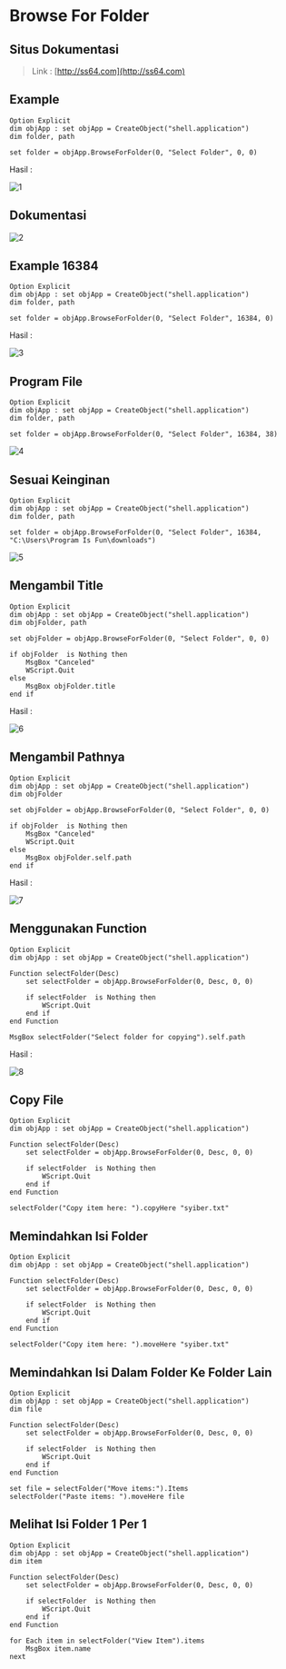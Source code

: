 # Browse For Folder

## Situs Dokumentasi

> Link : [http://ss64.com](http://ss64.com)

## Example

```vbs
Option Explicit
dim objApp : set objApp = CreateObject("shell.application")
dim folder, path

set folder = objApp.BrowseForFolder(0, "Select Folder", 0, 0)
```

Hasil :

![1](../asset/img/37/1.webp)

## Dokumentasi

![2](../asset/img/37/2.webp)

## Example 16384

```vbs
Option Explicit
dim objApp : set objApp = CreateObject("shell.application")
dim folder, path

set folder = objApp.BrowseForFolder(0, "Select Folder", 16384, 0)
```

Hasil :

![3](../asset/img/37/3.webp)

## Program File

```vbs
Option Explicit
dim objApp : set objApp = CreateObject("shell.application")
dim folder, path

set folder = objApp.BrowseForFolder(0, "Select Folder", 16384, 38)
```

![4](../asset/img/37/4.webp)

## Sesuai Keinginan

```vbs
Option Explicit
dim objApp : set objApp = CreateObject("shell.application")
dim folder, path

set folder = objApp.BrowseForFolder(0, "Select Folder", 16384, "C:\Users\Program Is Fun\downloads")
```

![5](../asset/img/37/5.webp)

## Mengambil Title

```vbs
Option Explicit
dim objApp : set objApp = CreateObject("shell.application")
dim objFolder, path

set objFolder = objApp.BrowseForFolder(0, "Select Folder", 0, 0)

if objFolder  is Nothing then
    MsgBox "Canceled"
    WScript.Quit
else
    MsgBox objFolder.title
end if
```

Hasil :

![6](../asset/img/37/6.webp)

## Mengambil Pathnya

```vbs
Option Explicit
dim objApp : set objApp = CreateObject("shell.application")
dim objFolder

set objFolder = objApp.BrowseForFolder(0, "Select Folder", 0, 0)

if objFolder  is Nothing then
    MsgBox "Canceled"
    WScript.Quit
else
    MsgBox objFolder.self.path
end if
```

Hasil :

![7](../asset/img/37/7.webp)

## Menggunakan Function

```vbs
Option Explicit
dim objApp : set objApp = CreateObject("shell.application")

Function selectFolder(Desc)
    set selectFolder = objApp.BrowseForFolder(0, Desc, 0, 0)

    if selectFolder  is Nothing then
        WScript.Quit
    end if
end Function

MsgBox selectFolder("Select folder for copying").self.path
```

Hasil :

![8](../asset/img/37/8.webp)

## Copy File

```vbs
Option Explicit
dim objApp : set objApp = CreateObject("shell.application")

Function selectFolder(Desc)
    set selectFolder = objApp.BrowseForFolder(0, Desc, 0, 0)

    if selectFolder  is Nothing then
        WScript.Quit
    end if
end Function

selectFolder("Copy item here: ").copyHere "syiber.txt"
```

## Memindahkan Isi Folder

```vbs
Option Explicit
dim objApp : set objApp = CreateObject("shell.application")

Function selectFolder(Desc)
    set selectFolder = objApp.BrowseForFolder(0, Desc, 0, 0)

    if selectFolder  is Nothing then
        WScript.Quit
    end if
end Function

selectFolder("Copy item here: ").moveHere "syiber.txt"
```

## Memindahkan Isi Dalam Folder Ke Folder Lain

```vbs
Option Explicit
dim objApp : set objApp = CreateObject("shell.application")
dim file

Function selectFolder(Desc)
    set selectFolder = objApp.BrowseForFolder(0, Desc, 0, 0)

    if selectFolder  is Nothing then
        WScript.Quit
    end if
end Function

set file = selectFolder("Move items:").Items
selectFolder("Paste items: ").moveHere file
```

## Melihat Isi Folder 1 Per 1

```vbs
Option Explicit
dim objApp : set objApp = CreateObject("shell.application")
dim item

Function selectFolder(Desc)
    set selectFolder = objApp.BrowseForFolder(0, Desc, 0, 0)

    if selectFolder  is Nothing then
        WScript.Quit
    end if
end Function

for Each item in selectFolder("View Item").items
    MsgBox item.name
next
```
